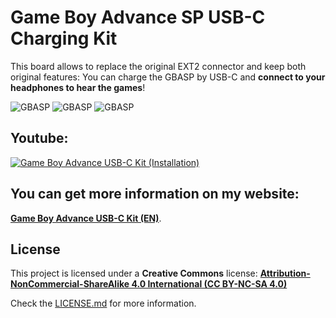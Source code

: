 # Game Boy Advance SP USB-C Charging Kit

This board allows to replace the original EXT2 connector and keep both original features: You can charge the GBASP by USB-C and **connect to your headphones to hear the games**!

![GBASP](https://raw.githubusercontent.com/giltesa/Game-Boy-Advance-SP-USB-C-charging-kit/master/5.%20Photos/GBASP_USB_3.jpg)
![GBASP](https://raw.githubusercontent.com/giltesa/Game-Boy-Advance-SP-USB-C-charging-kit/master/5.%20Photos/GBASP_USB_6.jpg)
![GBASP](https://raw.githubusercontent.com/giltesa/Game-Boy-Advance-SP-USB-C-charging-kit/master/5.%20Photos/GBASP_USB_8.jpg)


## Youtube:

[![Game Boy Advance USB-C Kit (Installation)](https://img.youtube.com/vi/e_Pdkdgis8E/0.jpg)](https://www.youtube.com/watch?v=e_Pdkdgis8E)


## You can get more information on my website:

[**Game Boy Advance USB-C Kit (EN)**](https://giltesa.com/en/nintendo-usb-c-charging-kit).


## License

This project is licensed under a **Creative Commons** license:
**[Attribution-NonCommercial-ShareAlike 4.0 International (CC BY-NC-SA 4.0) ](https://creativecommons.org/licenses/by-nc-sa/4.0/)**

Check the [LICENSE.md](LICENSE.md) for more information.
